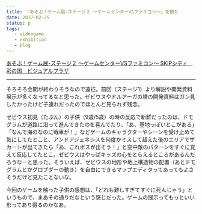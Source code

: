 ```yaml
---
title: 『あそぶ！ゲーム展-ステージ２ ～ゲームセンターVSファミコン～』を観た
date: 2017-02-25
status: p
tags:
   - videogame
   - exhibition
   - blog
---
```


[あそぶ！ゲーム展-ステージ２ ～ゲームセンターVSファミコン～ SKIPシティ　彩の国　ビジュアルプラザ](http://www.skipcity.jp/vm/game2/)

---

そろそろ会期が終わりそうなので遠征。前回（ステージ1）より解説や開発資料展示が多くなってるなと思った。ゼビウスやドルアーガの塔の開発資料はガン見したかったけど子連れだったのでほとんど見られず残念。

ゼビウス初見（たぶん）の子供（9歳/5歳）の時の反応で新鮮だったのは、ドモグラムが道路に沿って進んできたのを喜んでたり、「あ、基地っぽいとこがある」「なんで海のなのに戦車が！」などゲームのキャラクターやシーンを受け止めて気にしてたとこと、アンドアジェネシスを何度かミスして超えた後のエリアでザカートが出てきたら「あ、これボスが出そう！」と空中敵のパターンをすぐに覚えて反応してたとこ。ゼビウスはやっぱキッズの心をとらえるところがあるんだろうなーと思った。そういえば、ゼビウスの地形や地上構造物の配置（あとドモグラムとかグロブダーの動き）を自由にできるマップエディタってあってもよさそうだけど見たことないな。

今回のゲームを触った子供の感想は、「どれも難しすぎてすぐに死んじゃう」というもので、まあその通りだなという感じだった。ゲームの展示ってもっといい形ってあり得るのかなあ。
